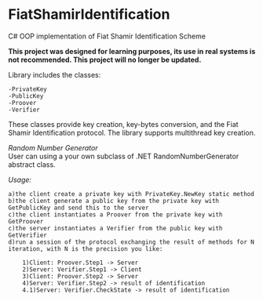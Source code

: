 # FiatShamirIdentification
C# OOP implementation of Fiat Shamir Identification Scheme

**This project was designed for learning purposes, its use in real systems is not recommended. This project will no longer be updated.**

Library includes the classes:

	-PrivateKey
  	-PublicKey
	-Proover
	-Verifier

These classes provide key creation, key-bytes conversion, and the Fiat Shamir Identification protocol.
The library supports multithread key creation.

*Random Number Generator*  
User can using a your own subclass of .NET RandomNumberGenerator abstract class.

*Usage:*

    a)the client create a private key with PrivateKey.NewKey static method
    b)the client generate a public key from the private key with GetPublicKey and send this to the server
    c)the client instantiates a Proover from the private key with GetProover
    c)the server instantiates a Verifier from the public key with GetVerifier
    d)run a session of the protocol exchanging the result of methods for N iteration, with N is the precision you like:

        1)Client: Proover.Step1 -> Server
        2)Server: Verifier.Step1 -> Client
        3)Client: Proover.Step2 -> Server
        4)Server: Verifier.Step2 -> result of identification
        4.1)Server: Verifier.CheckState -> result of identification

